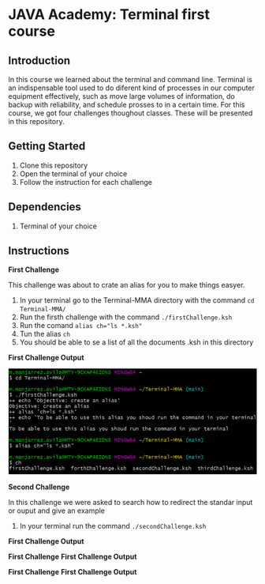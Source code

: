 # JAVA Academy: Terminal first course

## Introduction

In this course we learned about the terminal and command line. Terminal is an indispensable tool used to do diferent kind of processes in our computer equipment effectively, such as move large volumes of information, do backup with reliability, and schedule prosses to in a certain time. For this course, we got four challenges thoughout classes. These will be presented in this repository.

## Getting Started

1. Clone this repository
2. Open the terminal of your choice
3. Follow the instruction for each challenge

## Dependencies

1. Terminal of your choice

## Instructions

**First Challenge**

This challenge was about to crate an alias for you to make things easyer.

1. In your terminal go to the Terminal-MMA directory with the command `cd Terminal-MMA/`
2. Run the firsth challenge with the command `./firstChallenge.ksh`
3. Run the comand `alias ch="ls *.ksh"`
4. Tun the alias `ch`
5. You should be able to se a list of all the documents .ksh in this directory

**First Challenge Output**

![Alt text](1C.PNG?raw=true "Title")

**Second Challenge**

In this challenge we were asked to search how to redirect the standar input or ouput and give an example

1. In your terminal run the command `./secondChallenge.ksh`

**First Challenge Output**

**First Challenge**
**First Challenge Output**

**First Challenge**
**First Challenge Output**
